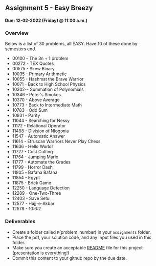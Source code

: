 ## Assignment 5  - Easy Breezy
#### Due: 12-02-2022 (Friday) @ 11:00 a.m.)

### Overview

Below is a list of 30 problems, all EASY. Have 10 of these done by semesters end.

* 00100 - The 3n + 1 problem
* 00272 - TEX Quotes
* 00575 - Skew Binary
* 10035 - Primary Arithmetic
* 10055 - Hashmat the Brave Warrior
* 10071 - Back to High School Physics
* 10302-- Summation of Polynomials
* 10346 - Peter's Smokes
* 10370 - Above Average
* 10773 - Back to Intermediate Math
* 10783 - Odd Sum
* 10931 - Parity
* 11044 - Searching for Nessy
* 11172 - Relational Operator
* 11498 - Division of Nlogonia
* 11547 - Automatic Answer
* 11614 - Etruscan Warriors Never Play Chess
* 11636 - Hello World!
* 11727 - Cost Cutting
* 11764 - Jumping Mario
* 11777 - Automate the Grades
* 11799 - Horror Dash
* 11805 - Bafana Bafana
* 11854 - Egypt
* 11875 - Brick Game
* 12250 - Language Detection
* 12289 - One-Two-Three
* 12403 - Save Setu
* 12577 - Hajj-e-Akbar
* 12578 - 10:6:2

### Deliverables

- Create a folder called `P`(problem_number) in your `assignments` folder.
- Place the pdf, your solution code, and any input files you used in this folder.
- Make sure you create an acceptable [README](../../Resources/03-Readmees/README.md) file for this project (presentation is everything!)
- Commit this content to your github repo by the due date.

